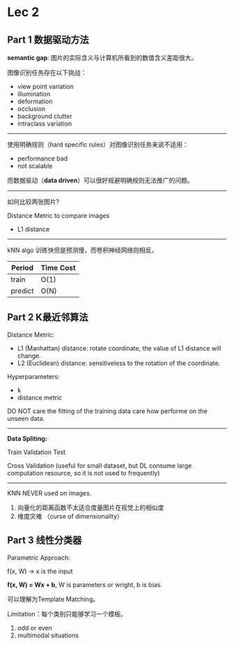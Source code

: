 # Lec 2

## Part 1 数据驱动方法

**semantic gap**: 图片的实际含义与计算机所看到的数值含义差距很大。

图像识别任务存在以下挑战：

- view point variation
- illumination
- deformation
- occlusion
- background clutter
- intraclass variation
  
---

使用明确规则（hard specific rules）对图像识别任务来说不适用：

- performance bad
- not scalable

而数据驱动（**data driven**）可以很好规避明确规则无法推广的问题。

---

如何比较两张图片?

Distance Metric to compare images

- L1 distance

---

kNN algo 训练快但是预测慢，而卷积神经网络则相反。

| Period | Time Cost |
| - | - |
| train | O(1) |
| predict | O(N) |


## Part 2 K最近邻算法

Distance Metric:
- L1 (Manhattan) distance: rotate coordinate, the value of L1 distance will change.
- L2 (Euclidean) distance: sensitiveless to the rotation of the coordinate.

Hyperparameters:
 - k
 - distance metric

DO NOT care the fitting of the training data care how performe on the unseen data.

---

**Data Spliting:**

Train Validation Test

Cross Validation (useful for small dataset, but DL consume large computation resource, so it is not used to frequently)

---

KNN NEVER used on images.

1. 向量化的距离函数不太适合度量图片在视觉上的相似度
2. 维度灾难 （curse of dimensionality）

## Part 3 线性分类器

Parametric Approach:

f(x, W) → x is the input

**f(x, W) = Wx + b**, W is parameters or wright, b is bias.

可以理解为Template Matching。

Limitation：每个类别只能够学习一个模板。

1. odd or even
2. multimodal situations
